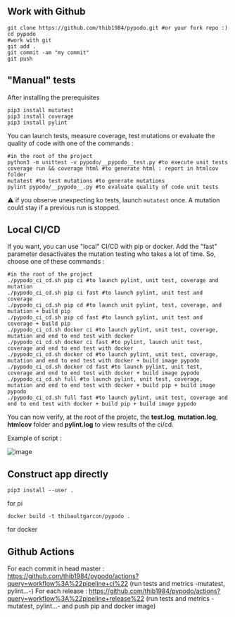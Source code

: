 ## Work with Github

```
git clone https://github.com/thib1984/pypodo.git #or your fork repo :)
cd pypodo
#work with git
git add .
git commit -am "my commit"
git push
```

##  "Manual" tests


After installing the prerequisites

```
pip3 install mutatest
pip3 install coverage
pip3 install pylint
```

You can launch tests, measure coverage, test mutations or evaluate the quality of code with one of the commands :

```
#in the root of the project
python3 -m unittest -v pypodo/__pypodo__test.py #to execute unit tests
coverage run && coverage html #to generate html : report in htmlcov folder
mutatest #to test mutations #to generate mutations
pylint pypodo/__pypodo__.py #to evaluate quality of code unit tests
```

:warning: if you observe unexpecting ko tests, launch ``mutatest`` once. A mutation could stay if a previous run is stopped.

##  Local CI/CD

If you want, you can use "local" CI/CD with pip or docker. Add the "fast" parameter desactivates the mutation testing who takes a lot of time.
So, choose one of these commands :

```
#in the root of the project
./pypodo_ci_cd.sh pip ci #to launch pylint, unit test, coverage and mutation
./pypodo_ci_cd.sh pip ci fast #to launch pylint, unit test and coverage
./pypodo_ci_cd.sh pip cd #to launch unit pylint, test, coverage, and mutation + build pip
./pypodo_ci_cd.sh pip cd fast #to launch pylint, unit test and coverage + build pip
./pypodo_ci_cd.sh docker ci #to launch pylint, unit test, coverage, mutation and end to end test with docker
./pypodo_ci_cd.sh docker ci fast #to pylint, launch unit test, coverage and end to end test with docker
./pypodo_ci_cd.sh docker cd #to launch pylint, unit test, coverage, mutation and end to end test with docker + build image pypodo
./pypodo_ci_cd.sh docker cd fast #to launch pylint, unit test, coverage and end to end test with docker + build image pypodo
./pypodo_ci_cd.sh full #to launch pylint, unit test, coverage, mutation and end to end test with docker + build pip + build image pypodo
./pypodo_ci_cd.sh full fast #to launch pylint, unit test, coverage and end to end test with docker + build pip + build image pypodo

```

You can now verify, at the root of the projetc, the **test.log**, **mutation.log**, **htmlcov** folder and **pylint.log** to view results of the ci/cd.

Example of script : 

![image](https://user-images.githubusercontent.com/45128847/95779511-7a512f00-0cca-11eb-94c5-5d7e8af451d8.png)

## Construct app directly

```
pip3 install --user .
``` 
for pi

```
docker build -t thibaultgarcon/pypodo .
``` 
for docker

## Github Actions

For each commit in head master : https://github.com/thib1984/pypodo/actions?query=workflow%3A%22pipeline+ci%22 (run tests and metrics -mutatest, pylint...-)
For each release : https://github.com/thib1984/pypodo/actions?query=workflow%3A%22pipeline+release%22 (run tests and metrics -mutatest, pylint...- and push pip and docker image)


